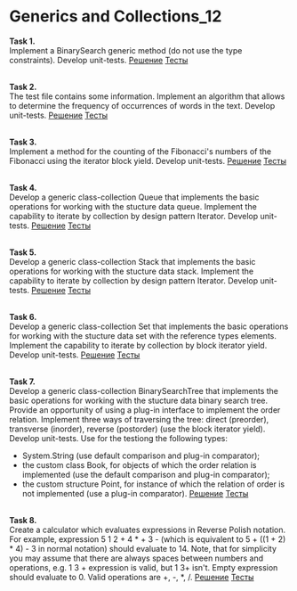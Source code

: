 # Generics and Collections_12
**Task 1.**</br>
Implement a BinarySearch generic method (do not use the type constraints). Develop unit-tests.
[Решение](https://github.com/KaBaN4iK357/epam_12_Generics_and_Collections/blob/93b7d3044b3915c00c2de6e0c5db2746ea4c4da6/TasksLibrary/TasksLibrary/TasksWorker.cs#L32)
[Тесты](https://github.com/KaBaN4iK357/epam_12_Generics_and_Collections/blob/93b7d3044b3915c00c2de6e0c5db2746ea4c4da6/Tests/TaskTests.cs#L34)

</br>**Task 2.**</br>
The test file contains some information. Implement an algorithm that allows to determine the frequency of occurrences of words in the text. Develop unit-tests.
[Решение](https://github.com/KaBaN4iK357/epam_12_Generics_and_Collections/blob/93b7d3044b3915c00c2de6e0c5db2746ea4c4da6/TasksLibrary/TasksLibrary/TasksWorker.cs#L53)
[Тесты](https://github.com/KaBaN4iK357/epam_12_Generics_and_Collections/blob/93b7d3044b3915c00c2de6e0c5db2746ea4c4da6/Tests/TaskTests.cs#L45)

</br>**Task 3.**</br>
Implement a method for the counting of the Fibonacci's numbers of the Fibonacci using the iterator block yield. Develop unit-tests.
[Решение](https://github.com/KaBaN4iK357/epam_12_Generics_and_Collections/blob/93b7d3044b3915c00c2de6e0c5db2746ea4c4da6/TasksLibrary/TasksLibrary/TasksWorker.cs#L13)
[Тесты](https://github.com/KaBaN4iK357/epam_12_Generics_and_Collections/blob/93b7d3044b3915c00c2de6e0c5db2746ea4c4da6/Tests/TaskTests.cs#L21)

</br>**Task 4.**</br>
Develop a generic class-collection Queue that implements the basic operations for working with the stucture data queue. Implement the capability to iterate by collection by design pattern Iterator. Develop unit-tests.
[Решение](https://github.com/KaBaN4iK357/epam_12_Generics_and_Collections/blob/master/TasksLibrary/TasksLibrary/Queue.cs)
[Тесты](https://github.com/KaBaN4iK357/epam_12_Generics_and_Collections/blob/93b7d3044b3915c00c2de6e0c5db2746ea4c4da6/Tests/TaskTests.cs#L73)

</br>**Task 5.**</br>
Develop a generic class-collection Stack that implements the basic operations for working with the stucture data stack. Implement the capability to iterate by collection by design pattern Iterator. Develop unit-tests.
[Решение](https://github.com/KaBaN4iK357/epam_12_Generics_and_Collections/blob/master/TasksLibrary/TasksLibrary/Stack.cs)
[Тесты](https://github.com/KaBaN4iK357/epam_12_Generics_and_Collections/blob/93b7d3044b3915c00c2de6e0c5db2746ea4c4da6/Tests/TaskTests.cs#L99)

</br>**Task 6.**</br>
Develop a generic class-collection Set that implements the basic operations for working with the stucture data set with the reference types elements. Implement the capability to iterate by collection by block iterator yield. Develop unit-tests.
[Решение](https://github.com/KaBaN4iK357/epam_12_Generics_and_Collections/blob/master/TasksLibrary/TasksLibrary/Set.cs)
[Тесты](https://github.com/KaBaN4iK357/epam_12_Generics_and_Collections/blob/56f752011946b2c06e15a3415dbb0f662e7ac8aa/Tests/TaskTests.cs#L125)

</br>**Task 7.**</br>
Develop a generic class-collection BinarySearchTree that implements the basic operations for working with the stucture data binary search tree. Provide an opportunity of using a plug-in interface to implement the order relation. Implement three ways of traversing the tree: direct (preorder), transverse (inorder), reverse (postorder) (use the block iterator yield). Develop unit-tests. Use for the testiong the following types:
- System.String (use default comparison and plug-in comparator);
- the custom class Book, for objects of which the order relation is implemented (use the default comparison and plug-in comparator);
- the custom structure Point, for instance of which the relation of order is not implemented (use a plug-in comparator).
[Решение](https://github.com/KaBaN4iK357/epam_12_Generics_and_Collections/tree/master/TasksLibrary/TasksLibrary/BinaryTree)
[Тесты](https://github.com/KaBaN4iK357/epam_12_Generics_and_Collections/blob/93b7d3044b3915c00c2de6e0c5db2746ea4c4da6/Tests/TaskTests.cs#L125)

</br>**Task 8.**</br>
Create a calculator which evaluates expressions in Reverse Polish notation. For example, expression 5 1 2 + 4 * + 3 - (which is equivalent to 5 + ((1 + 2) * 4) - 3 in normal notation) should evaluate to 14. Note, that for simplicity you may assume that there are always spaces between numbers and operations, e.g. 1 3 + expression is valid, but 1 3+ isn't. Empty expression should evaluate to 0. Valid operations are +, -, *, /.
[Решение](https://github.com/KaBaN4iK357/epam_12_Generics_and_Collections/blob/master/TasksLibrary/TasksLibrary/Calculator.cs)
[Тесты](https://github.com/KaBaN4iK357/epam_12_Generics_and_Collections/blob/93b7d3044b3915c00c2de6e0c5db2746ea4c4da6/Tests/TaskTests.cs#L276)
